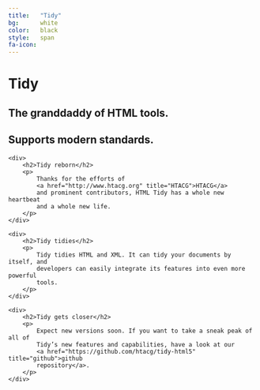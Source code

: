 ```yaml
---
title:   "Tidy"
bg:      white
color:   black
style:   span
fa-icon:
---
```


<div class="page-lead home">
  <div>
    <h1>Tidy</h1>
    <h2>The granddaddy of HTML tools.</h2>
    <h2>Supports modern standards.</h2>
  </div>
</div>

<div class="tiles">

    <div>
        <h2>Tidy reborn</h2>
        <p>
            Thanks for the efforts of
            <a href="http://www.htacg.org" title="HTACG">HTACG</a>
            and prominent contributors, HTML Tidy has a whole new heartbeat
            and a whole new life.
        </p>
    </div>

    <div>
        <h2>Tidy tidies</h2>
        <p>
            Tidy tidies HTML and XML. It can tidy your documents by itself, and
            developers can easily integrate its features into even more powerful
            tools.
        </p>
    </div>

    <div>
        <h2>Tidy gets closer</h2>
        <p>
            Expect new versions soon. If you want to take a sneak peak of all of
            Tidy’s new features and capabilities, have a look at our
            <a href="https://github.com/htacg/tidy-html5" title="github">github
            repository</a>.
        </p>
    </div>

</div>
